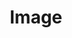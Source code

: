 ---
layout: component.njk
tags: 
    - mobile_components_fr
key: image-mobile_fr
title: Image
parent: basics-mobile_fr
image: mobile/overview/image.webp
keywords: image, bild, illustration
order: 20
availablelanguages: 
    - de
    - en
---